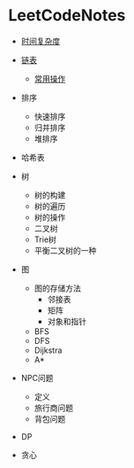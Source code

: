 # LeetCodeNotes
- [时间复杂度](./时间复杂度)

- [链表](./链表)
	- [常用操作](./链表/常用操作.md)

- 排序
	- 快速排序
	- 归并排序
	- 堆排序

- 哈希表

- 树
	- 树的构建
	- 树的遍历
	- 树的操作
	- 二叉树
	- Trie树
	- 平衡二叉树的一种

- 图
	-	图的存储方法
 		- 邻接表
 		- 矩阵
 		- 对象和指针
	-	BFS
	-	DFS
	-	Dijkstra
	-	A*

- NPC问题
	- 定义
	- 旅行商问题
	- 背包问题

- DP
- 贪心
